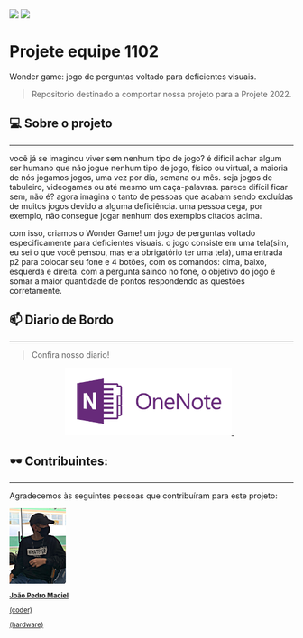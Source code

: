 <img src="https://img.shields.io/github/contributors/Jpinguim/Projete-equipe-1102?label=contribuidores&style=for-the-badge"/>
<img src="https://img.shields.io/github/last-commit/Jpinguim/Projete-equipe-1102?label=Ultima%20atualiza%C3%A7%C3%A3o&style=for-the-badge"/>

# Projete equipe 1102
Wonder game: jogo de perguntas voltado para deficientes visuais.
> Repositorio destinado a comportar nossa projeto para a Projete 2022.
## 💻 Sobre o projeto
________________________________________________________________________________________________________________________________________________________________________
você já se imaginou viver sem nenhum tipo de jogo? é difícil achar algum ser humano que não jogue nenhum tipo de jogo, físico ou virtual, a maioria de nós jogamos jogos, uma vez por dia, semana ou mês. seja jogos de tabuleiro, videogames ou até mesmo um caça-palavras. parece difícil ficar sem, não é? agora imagina o tanto de pessoas que acabam sendo excluídas de muitos jogos devido a alguma deficiência. uma pessoa cega, por exemplo, não consegue jogar nenhum dos exemplos citados acima.

com isso, criamos o Wonder Game! um jogo de perguntas voltado especificamente para deficientes visuais. o jogo consiste em uma tela(sim, eu sei o que você pensou, mas era obrigatório ter uma tela), uma entrada p2 para colocar seu fone e 4 botões, com os comandos: cima, baixo, esquerda e direita. com a pergunta saindo no fone, o objetivo do jogo é somar a maior quantidade de pontos respondendo as questões corretamente. 


## 📫 Diario de Bordo
_________________________________________________________________________________________________________________________________________________________________________
> Confira nosso diario!
<p align='center'>
 
  <a href="https://eteacojeorg-my.sharepoint.com/:o:/g/personal/freitas_j_edu_etefmc_com_br/EgUp486kboZGrSqPbz-lGv4BfmcwCqUDRjT4-NkH4WhdEQ?e=SHGIee">
    <img height="120em" src="https://github.com/Jpinguim/Projete-equipe-1102/blob/main/Img/68747470733a2f2f7777772e6132686f73742e636f6d2e62722f626c6f672f77702d636f6e74656e742f75706c6f6164732f323031352f30382f4f6e654e6f74652e706e67.png" />  
  </a>&nbsp;&nbsp;
</p>

## 🕶️ Contribuintes:
_______________________________________________________________________________________________________________________________________________________________________
Agradecemos às seguintes pessoas que contribuíram para este projeto:

</td>
    <td align="center">
      <a href="https://www.instagram.com/pinguinzx/">
        <img src="https://github.com/Jpinguim/Projete-equipe-1102/blob/main/Img/WhatsApp%20Image%202022-09-26%20at%2023.14.11.jpeg" width="100px;" alt="pinguim" width="100px;" alt="pinguim"/><br>
        <sub>
          <b><p>João Pedro Maciel</p></b>
          <p>(coder)</p><p>(hardware)</p>
